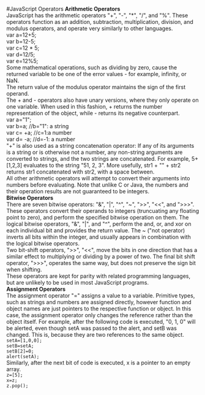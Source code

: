 #JavaScript Operators
<b>Arithmetic Operators</b><br>
JavaScript has the arithmetic operators "+", "-", "*", "/", and "%". These operators function as an addition, subtraction, multiplication, division, and modulus operators, and operate very similarly to other languages. <br>
var a=12+5; <br>
var b=12-5; <br>
var c=12 * 5; <br>
var d=12/5; <br>
var e=12%5; <br>
Some mathematical operations, such as dividing by zero, cause the returned variable to be one of the error values - for
example, infinity, or NaN. <br>
The return value of the modulus operator maintains the sign of the first operand. <br>
The + and - operators also have unary versions, where they only operate on one variable. When used in this fashion, + returns
the number representation of the object, while - returns its negative counterpart. <br>
var a="1"; <br>
var b=a; //b="1": a string <br>
var c= +a; //c=1:a number <br>
var d= -a; //d=-1: a number <br>
"+" is also used as a string concatenation operator: If any of its arguments is a string or is otherwise not a number, any non-string arguments are converted to strings, and the two strings are concatenated. For example, 5+[1,2,3] evaluates to the
string "51, 2, 3". More usefully, str1 + "" + str2 returns str1 concatenated with str2, with a space between. <br>
All other arithmetic operators will attempt to convert their arguments into numbers before evaluating. Note that unlike C or
Java, the numbers and their operation results are not guaranteed to be integers. <br>
<b>Bitwise Operators</b> <br>
There are seven bitwise operators: "&", "|", "^", "~", ">>", "<<", and ">>>". <br>
These operators convert their operands to integers (truncuating any floating point to zero), and perform the specified bitwise
operation on them. The logical bitwise operators, "&", "|", and "^", perform the and, or, and xor on each individual bit and provides the return value. The ~ ("not operator) inverts all bits within the integer, and usually appears in combination with the logical bitwise operators. <br>
Two bit-shift operators, ">>", "<<", move the bits in one direction that has a similar effect to multiplying or dividing by
a power of two. The final bit shift operator, ">>>", operates the same way, but does not preserve the sign bit when shifting. <br>
These operators are kept for parity with related programming languages, but are unlikely to be used in most JavaScript programs.
<br>
<b>Assignment Operators</b><br>
The assignment operator "=" assigns a value to a variable. Primitive types, such as strings and numbers are assigned directly,
however function and object names are just pointers to the respective function or object. In this case, the assignment operator 
only changes the reference rather than the object itself. For example, after the following code is executed, "0, 1, 0" will be alerted, even though setA was passed to the alert, and setB was changed. This is, because they are two references to the same object. <br>
`setA=[1,0,0];` <br>
`setB=setA;` <br>
`setB[2]=0;` <br>
`alert(setA);` <br>
Similarly, after the next bit of code is executed, x is a pointer to an empty array. <br>
`z=[5];` <br>
`x=z;` <br>
`z.pop();` <br>
